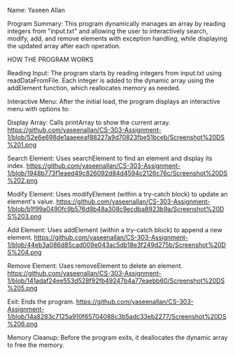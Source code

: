 Name: Yaseen Allan

Program Summary: This program dynamically manages an array by reading integers from "input.txt" and allowing the user to interactively search, modify, add, and remove elements with exception handling, while displaying the updated array after each operation.

HOW THE PROGRAM WORKS

Reading Input:
The program starts by reading integers from input.txt using readDataFromFile. Each integer is added to the dynamic array using the addElement function, which reallocates memory as needed.

Interactive Menu:
After the initial load, the program displays an interactive menu with options to:

Display Array: Calls printArray to show the current array.
https://github.com/yaseenallan/CS-303-Assignment-1/blob/52e6e698de1aaeeeaf88227a9d70823fbe51bceb/Screenshot%20DS%201.png

Search Element: Uses searchElement to find an element and display its index.
https://github.com/yaseenallan/CS-303-Assignment-1/blob/1948b773f1eaed49c826092d84d4594c2126c76c/Screenshot%20DS%202.png

Modify Element: Uses modifyElement (within a try-catch block) to update an element's value.
https://github.com/yaseenallan/CS-303-Assignment-1/blob/b1f99a0490fc9b576d9b48a308c9ecdba8923b9a/Screenshot%20DS%203.png

Add Element: Uses addElement (within a try-catch block) to append a new element.
https://github.com/yaseenallan/CS-303-Assignment-1/blob/44eb3a086d85cad009e043ac5db18e3f249d275b/Screenshot%20DS%204.png

Remove Element: Uses removeElement to delete an element.
https://github.com/yaseenallan/CS-303-Assignment-1/blob/141adaf24ee553d528f92fb49247b4a77eaebb60/Screenshot%20DS%205.png

Exit: Ends the program.
https://github.com/yaseenallan/CS-303-Assignment-1/blob/14a8283c7125a910f65704088c3b5adc33eb2277/Screenshot%20DS%206.png

Memory Cleanup:
Before the program exits, it deallocates the dynamic array to free the memory.
